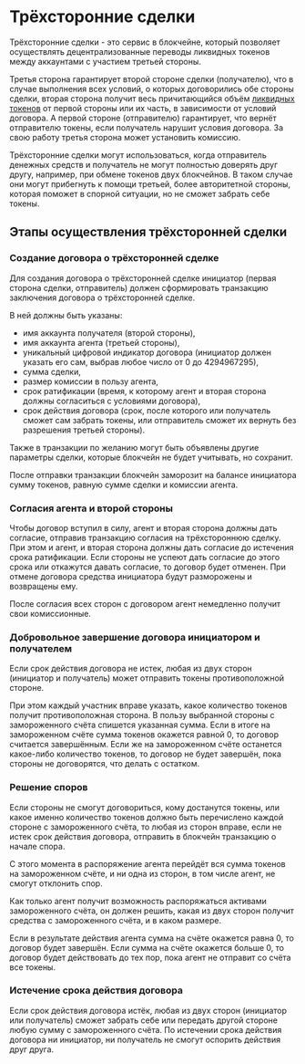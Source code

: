 # Трёхсторонние сделки

Трёхсторонние сделки - это сервис в блокчейне, который позволяет осуществлять децентрализованные переводы ликвидных токенов между аккаунтами с участием третьей стороны. 

Третья сторона гарантирует второй стороне сделки (получателю), что в случае выполнения всех условий, о которых договорились обе стороны сделки, вторая сторона получит весь причитающийся объём [ликвидных токенов](./economy.html#viz-token) от первой стороны или их часть, в зависимости от условий договора. А первой стороне (отправителю) гарантирует, что вернёт отправителю токены, если получатель нарушит условия договора. За свою работу третья сторона может установить комиссию.

Трёхсторонние сделки могут использоваться, когда отправитель денежных средств и получатель не могут полностью доверять друг другу, например, при обмене токенов двух блокчейнов. В таком случае они могут прибегнуть к помощи третьей, более авторитетной стороны, которая поможет в спорной ситуации, но не сможет забрать себе токены.

## Этапы осуществления трёхсторонней сделки

### Создание договора о трёхсторонней сделке

Для создания договора о трёхсторонней сделке инициатор (первая сторона сделки, отправитель) должен сформировать транзакцию заключения договора о трёхсторонней сделке. 

В ней должны быть указаны: 

- имя аккаунта получателя (второй стороны), 
- имя аккаунта агента (третьей стороны), 
- уникальный цифровой индикатор договора (инициатор должен указать его сам, выбрав любое число от 0 до 4294967295), 
- сумма сделки, 
- размер комиссии в пользу агента, 
- срок ратификации (время, к которому агент и вторая сторона должны согласиться с условиями договора), 
- срок действия договора (срок, после которого или получатель сможет сам забрать токены, или отправитель сможет их вернуть без разрешения третьей стороны).

Также в транзакции по желанию могут быть объявлены другие параметры сделки, которые блокчейн не будет учитывать, но сохранит.

После отправки транзакции блокчейн заморозит на балансе инициатора сумму токенов, равную сумме сделки и комиссии агента.

### Согласия агента и второй стороны

Чтобы договор вступил в силу, агент и вторая сторона должны дать согласие, отправив транзакцию согласия на трёхстороннюю сделку. При этом и агент, и вторая сторона должны дать согласие до истечения срока ратификации. Если стороны не успеют дать согласие до этого срока или откажутся давать согласие, то договор будет отменен. При отмене договора средства инициатора будут разморожены и возвращены ему.

После согласия всех сторон с договором агент немедленно получит свои комиссионные.

### Добровольное завершение договора инициатором и получателем

Если срок действия договора не истек, любая из двух сторон (инициатор и получатель) может отправить токены противоположной стороне. 

При этом каждый участник вправе указать, какое количество токенов получит противоположная сторона. В пользу выбранной стороны с замороженного счёта спишется указанная сумма. Если в итоге на замороженном счёте сумма токенов окажется равной 0, то договор считается завершённым. Если же на замороженном счёте останется какое-либо количество токенов, то договор не будет завершён, пока стороны не договорятся, что делать с остатком.

### Решение споров

Если стороны не смогут договориться, кому достанутся токены, или какое именно количество токенов должно быть перечислено каждой стороне с замороженного счёта, то любая из сторон вправе, если не истек срок действия договора, отправить в блокчейн транзакцию о начале спора.

С этого момента в распоряжение агента перейдёт вся сумма токенов на замороженном счёте, и ни одна из сторон, в том числе агент, не смогут отклонить спор. 

Как только агент получит возможность распоряжаться активами замороженного счёта, он должен решить, какая из двух сторон получит средства с замороженного счёта, и в каком размере. 

Если в результате действия агента сумма на счёте окажется равна 0, то договор будет завершён. Если сумма на счёте окажется больше 0, то договор будет действовать до тех пор, пока агент не отправит со счёта все токены.

### Истечение срока действия договора

Если срок действия договора истёк, любая из двух сторон (инициатор или получатель) сможет забрать себе или передать другой стороне любую сумму с замороженного счёта. По истечении срока действия договора ни инициатор, ни получатель не смогут оспорить действия друг друга.
